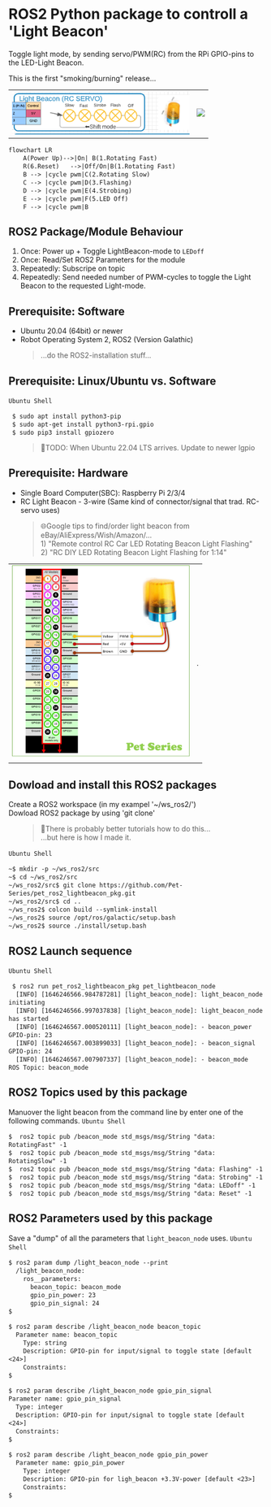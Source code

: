 # ROS2 Python package to controll a 'Light Beacon'
Toggle light mode, by sending servo/PWM(RC) from the RPi GPIO-pins to the LED-Light Beacon.

This is the first "smoking/burning" release...

<table>
   <tr>
      <td>
        <img src="doc/LightBeacon.png" width="350px">
      </td>
      <td>
        <img src="https://user-images.githubusercontent.com/49879749/156254687-591ab6c0-a413-49ae-9e35-8ce395d5ccf8.mp4" width="400px">
      </td>
   </tr>
</table>

```mermaid
flowchart LR
    A(Power Up)-->|On| B(1.Rotating Fast)
    R(6.Reset)   -->|Off/On|B(1.Rotating Fast)
    B --> |cycle pwm|C(2.Rotating Slow)
    C --> |cycle pwm|D(3.Flashing)
    D --> |cycle pwm|E(4.Strobing)
    E --> |cycle pwm|F(5.LED Off)
    F --> |cycle pwm|B
```

## ROS2 Package/Module Behaviour
1. Once: Power up + Toggle LightBeacon-mode to `LEDoff`
1. Once: Read/Set ROS2 Parameters for the module
1. Repeatedly: Subscripe on topic 
1. Repeatedly: Send needed number of PWM-cycles to toggle the Light Beacon to the requested Light-mode.

## Prerequisite: Software
* Ubuntu 20.04 (64bit) or newer
* Robot Operating System 2, ROS2 (Version Galathic)
  <blockquote>...do the ROS2-installation stuff...</blockquote>

## Prerequisite: Linux/Ubuntu vs. Software
`Ubuntu Shell`
```
 $ sudo apt install python3-pip
 $ sudo apt-get install python3-rpi.gpio
 $ sudo pip3 install gpiozero
```
<ul><blockquote>🚨TODO: When Ubuntu 22.04 LTS arrives. Update to newer lgpio <br>
</blockquote></ul>

## Prerequisite: Hardware
* Single Board Computer(SBC): Raspberry Pi 2/3/4
* RC Light Beacon - 3-wire (Same kind of connector/signal that trad. RC-servo uses)
<ul><blockquote>🌐Google tips to find/order light beacon from eBay/AliExpress/Wish/Amazon/...  <br>
1) "Remote control RC Car LED Rotating Beacon Light Flashing"<br>
2) "RC DIY LED Rotating Beacon Light Flashing for 1:14"
</blockquote></ul>
<table>
   <tr>
      <td>
        <img src="doc/GPIO-LightBeacon.png" width="350px">
      </td>
      <td>
        .
      </td>
   </tr>
</table>

## Dowload and install this ROS2 packages
Create a ROS2 workspace (in my exampel '~/ws_ros2/') \
Dowload ROS2 package by using 'git clone'
<ul><blockquote>🤔There is probably better tutorials how to do this...<br>
                ...but here is how I made it.
</blockquote></ul>

`Ubuntu Shell`
```
~$ mkdir -p ~/ws_ros2/src
~$ cd ~/ws_ros2/src
~/ws_ros2/src$ git clone https://github.com/Pet-Series/pet_ros2_lightbeacon_pkg.git
~/ws_ros2/src$ cd ..
~/ws_ros2$ colcon build --symlink-install
~/ws_ros2$ source /opt/ros/galactic/setup.bash
~/ws_ros2$ source ./install/setup.bash
```

## ROS2 Launch sequence
`Ubuntu Shell`
```
 $ ros2 run pet_ros2_lightbeacon_pkg pet_lightbeacon_node
  [INFO] [1646246566.984787281] [light_beacon_node]: light_beacon_node initiating
  [INFO] [1646246566.997037838] [light_beacon_node]: light_beacon_node has started
  [INFO] [1646246567.000520111] [light_beacon_node]: - beacon_power  GPIO-pin: 23
  [INFO] [1646246567.003899033] [light_beacon_node]: - beacon_signal GPIO-pin: 24
  [INFO] [1646246567.007907337] [light_beacon_node]: - beacon_mode  ROS Topic: beacon_mode
```

## ROS2 Topics used by this package
Manuover the light beacon from the command line by enter one of the following commands.
`Ubuntu Shell`
```
$  ros2 topic pub /beacon_mode std_msgs/msg/String "data: RotatingFast" -1
$  ros2 topic pub /beacon_mode std_msgs/msg/String "data: RotatingSlow" -1
$  ros2 topic pub /beacon_mode std_msgs/msg/String "data: Flashing" -1
$  ros2 topic pub /beacon_mode std_msgs/msg/String "data: Strobing" -1
$  ros2 topic pub /beacon_mode std_msgs/msg/String "data: LEDoff" -1
$  ros2 topic pub /beacon_mode std_msgs/msg/String "data: Reset" -1
```

## ROS2 Parameters used by this package
Save a "dump" of all the parameters that <code>light_beacon_node</code> uses.
`Ubuntu Shell`
```
$ ros2 param dump /light_beacon_node --print
  /light_beacon_node:
    ros__parameters:
      beacon_topic: beacon_mode
      gpio_pin_power: 23
      gpio_pin_signal: 24
$ 
```
```
$ ros2 param describe /light_beacon_node beacon_topic 
  Parameter name: beacon_topic
    Type: string
    Description: GPIO-pin for input/signal to toggle state [default <24>]
    Constraints:
$ 
```
```
$ ros2 param describe /light_beacon_node gpio_pin_signal 
Parameter name: gpio_pin_signal
  Type: integer
  Description: GPIO-pin for input/signal to toggle state [default <24>]
  Constraints:
$ 
```
```
$ ros2 param describe /light_beacon_node gpio_pin_power 
  Parameter name: gpio_pin_power
    Type: integer
    Description: GPIO-pin for ligh_beacon +3.3V-power [default <23>]
    Constraints:
$ 
```
